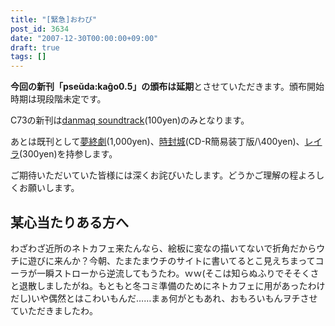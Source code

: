 ```yaml
---
title: "[緊急]おわび"
post_id: 3634
date: "2007-12-30T00:00:00+09:00"
draft: true
tags: []
---
```



**今回の新刊「pseŭda:kaĝo0.5」の頒布は延期**とさせていただきます。頒布開始時期は現段階未定です。

C73の新刊は[danmaq soundtrack](https://danmaq.com/!/dst/)(100yen)のみとなります。

あとは既刊として[夢終劇](https://danmaq.com/!/thC/)(1,000yen)、[時封城](https://danmaq.com/!/thA/)(CD-R簡易装丁版/\400yen)、[レイラ](https://danmaq.com/!/leila/)(300yen)を持参します。

ご期待いただいていた皆様には深くお詫びいたします。どうかご理解の程よろしくお願いします。

## 某心当たりある方へ

わざわざ近所のネトカフェ来たんなら、絵板に変なの描いてないで折角だからウチに遊びに来んか？今朝、たまたまウチのサイトに書いてるとこ見えちまってコーラが一瞬ストローから逆流してもうたわ。ｗｗ(そこは知らぬふりでそそくさと退散しましたがね。もともと冬コミ準備のためにネトカフェに用があったわけだし)いや偶然とはこわいもんだ……まぁ何がともあれ、おもろいもんヲチさせていただきましたわ。

